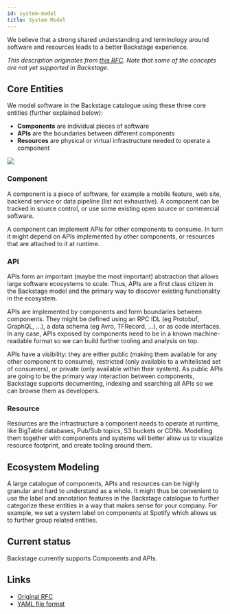 ```yaml
---
id: system-model
title: System Model
---
```


We believe that a strong shared understanding and terminology around software
and resources leads to a better Backstage experience.

_This description originates from
[this RFC](https://github.com/spotify/backstage/issues/390). Note that some of
the concepts are not yet supported in Backstage._

## Core Entities

We model software in the Backstage catalogue using these three core entities
(further explained below):

- **Components** are individual pieces of software
- **APIs** are the boundaries between different components
- **Resources** are physical or virtual infrastructure needed to operate a
  component

![](system-model-core-entities.png)

### Component

A component is a piece of software, for example a mobile feature, web site,
backend service or data pipeline (list not exhaustive). A component can be
tracked in source control, or use some existing open source or commercial
software.

A component can implement APIs for other components to consume. In turn it
might depend on APIs implemented by other components, or resources that are
attached to it at runtime.

### API

APIs form an important (maybe the most important) abstraction that allows large
software ecosystems to scale. Thus, APIs are a first class citizen in the
Backstage model and the primary way to discover existing functionality in
the ecosystem.

APIs are implemented by components and form boundaries between components. They
might be defined using an RPC IDL (eg Protobuf, GraphQL, ...), a data schema
(eg Avro, TFRecord, ...), or as code interfaces. In any case, APIs exposed by
components need to be in a known machine-readable format so we can
build further tooling and analysis on top.

APIs have a visibility: they are either public (making them available for any
other component to consume), restricted (only available to a whitelisted set of
consumers), or private (only available within their system). As public APIs are
going to be the primary way interaction between components, Backstage supports
documenting, indexing and searching all APIs so we can browse them as
developers.

### Resource

Resources are the infrastructure a component needs to operate at runtime, like
BigTable databases, Pub/Sub topics, S3 buckets or CDNs. Modelling them together
with components and systems will better allow us to visualize resource
footprint, and create tooling around them.

## Ecosystem Modeling

A large catalogue of components, APIs and resources can be highly granular
and hard to understand as a whole. It might thus be convenient to use the label
and annotation features in the Backstage catalogue to further categorize these
entities in a way that makes sense for your company. For example, we set a
system label on components at Spotify which allows us to further group related
entities.

## Current status

Backstage currently supports Components and APIs.

## Links

- [Original RFC](https://github.com/spotify/backstage/issues/390)
- [YAML file format](../../architecture-decisions/adr002-default-catalog-file-format.md)
